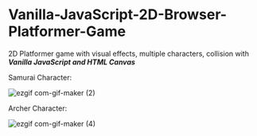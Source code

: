 # Vanilla-JavaScript-2D-Browser-Platformer-Game
2D Platformer game with visual effects, multiple characters, collision with  ***Vanilla JavaScript and HTML Canvas***



Samurai Character:


![ezgif com-gif-maker (2)](https://user-images.githubusercontent.com/57664956/134769529-5b20d878-66a2-4cf5-a14a-25cd2e608965.gif)


Archer Character:




![ezgif com-gif-maker (4)](https://user-images.githubusercontent.com/57664956/134770164-73ce095f-d9d7-4ed3-8466-f53a1a7999fe.gif)
